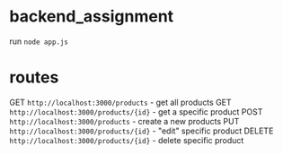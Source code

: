 # backend_assignment
run `node app.js`

# routes
GET `http://localhost:3000/products` - get all products 
GET `http://localhost:3000/products/{id}` - get a specific product
POST `http://localhost:3000/products` - create a new products
PUT `http://localhost:3000/products/{id}` - "edit" specific product
DELETE `http://localhost:3000/products/{id}` - delete specific product
